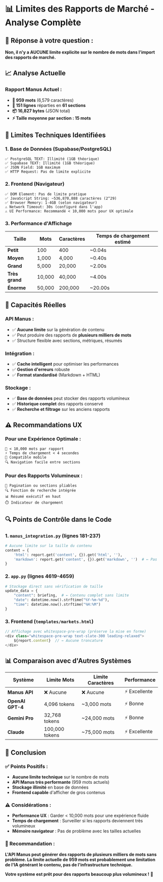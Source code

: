 # 📊 Limites des Rapports de Marché - Analyse Complète

## 🎯 **Réponse à votre question :**

**Non, il n'y a AUCUNE limite explicite sur le nombre de mots dans l'import des rapports de marché.**

## 📈 **Analyse Actuelle**

### **Rapport Manus Actuel :**
- **📝 959 mots** (6,579 caractères)
- **📄 151 lignes** réparties en **61 sections**
- **📦 16,827 bytes** (JSON total)
- **⚡ Taille moyenne par section : 15 mots**

## 🔧 **Limites Techniques Identifiées**

### **1. Base de Données (Supabase/PostgreSQL)**
```
✅ PostgreSQL TEXT: Illimité (1GB théorique)
✅ Supabase TEXT: Illimité (1GB théorique)
✅ JSON Field: 1GB maximum
✅ HTTP Request: Pas de limite explicite
```

### **2. Frontend (Navigateur)**
```
✅ DOM Element: Pas de limite pratique
✅ JavaScript String: ~536,870,888 caractères (2^29)
✅ Browser Memory: 1-4GB (selon navigateur)
⚠️ Network Timeout: 30s (configuré dans l'app)
⚠️ UI Performance: Recommandé < 10,000 mots pour UX optimale
```

### **3. Performance d'Affichage**
| Taille | Mots | Caractères | Temps de chargement estimé |
|--------|------|------------|---------------------------|
| **Petit** | 100 | 400 | ~0.04s |
| **Moyen** | 1,000 | 4,000 | ~0.40s |
| **Grand** | 5,000 | 20,000 | ~2.00s |
| **Très grand** | 10,000 | 40,000 | ~4.00s |
| **Énorme** | 50,000 | 200,000 | ~20.00s |

## 🚀 **Capacités Réelles**

### **API Manus :**
- ✅ **Aucune limite** sur la génération de contenu
- ✅ Peut produire des rapports de **plusieurs milliers de mots**
- ✅ Structure flexible avec sections, métriques, résumés

### **Intégration :**
- ✅ **Cache intelligent** pour optimiser les performances
- ✅ **Gestion d'erreurs** robuste
- ✅ **Format standardisé** (Markdown + HTML)

### **Stockage :**
- ✅ **Base de données** peut stocker des rapports volumineux
- ✅ **Historique complet** des rapports conservé
- ✅ **Recherche et filtrage** sur les anciens rapports

## ⚠️ **Recommandations UX**

### **Pour une Expérience Optimale :**
```
🎯 < 10,000 mots par rapport
⚡ Temps de chargement < 4 secondes
📱 Compatible mobile
🔍 Navigation facile entre sections
```

### **Pour des Rapports Volumineux :**
```
📄 Pagination ou sections pliables
🔍 Fonction de recherche intégrée
📊 Résumé exécutif en haut
⏱️ Indicateur de chargement
```

## 🔍 **Points de Contrôle dans le Code**

### **1. `manus_integration.py` (lignes 181-237)**
```python
# Aucune limite sur la taille du contenu
content = {
    'html': report.get('content', {}).get('html', ''),
    'markdown': report.get('content', {}).get('markdown', '')  # ← Pas de limite
}
```

### **2. `app.py` (lignes 4619-4659)**
```python
# Stockage direct sans vérification de taille
update_data = {
    "content": briefing,  # ← Contenu complet sans limite
    "date": datetime.now().strftime("%Y-%m-%d"),
    "time": datetime.now().strftime("%H:%M")
}
```

### **3. Frontend (`templates/markets.html`)**
```javascript
// Affichage avec whitespace-pre-wrap (préserve la mise en forme)
<div class="whitespace-pre-wrap text-slate-300 leading-relaxed">
    ${report.content}  // ← Aucune troncature
</div>
```

## 📊 **Comparaison avec d'Autres Systèmes**

| Système | Limite Mots | Limite Caractères | Performance |
|---------|-------------|-------------------|-------------|
| **Manus API** | ❌ Aucune | ❌ Aucune | ⚡ Excellente |
| **OpenAI GPT-4** | 4,096 tokens | ~3,000 mots | ⚡ Bonne |
| **Gemini Pro** | 32,768 tokens | ~24,000 mots | ⚡ Bonne |
| **Claude** | 100,000 tokens | ~75,000 mots | ⚡ Excellente |

## 🎯 **Conclusion**

### **✅ Points Positifs :**
- **Aucune limite technique** sur le nombre de mots
- **API Manus très performante** (959 mots actuels)
- **Stockage illimité** en base de données
- **Frontend capable** d'afficher de gros contenus

### **⚠️ Considérations :**
- **Performance UX** : Garder < 10,000 mots pour une expérience fluide
- **Temps de chargement** : Surveiller si les rapports deviennent très volumineux
- **Mémoire navigateur** : Pas de problème avec les tailles actuelles

### **🚀 Recommandation :**
**L'API Manus peut générer des rapports de plusieurs milliers de mots sans problème. La limite actuelle de 959 mots est probablement une limitation de l'IA générant le contenu, pas de l'infrastructure technique.**

**Votre système est prêt pour des rapports beaucoup plus volumineux !** 🎉 